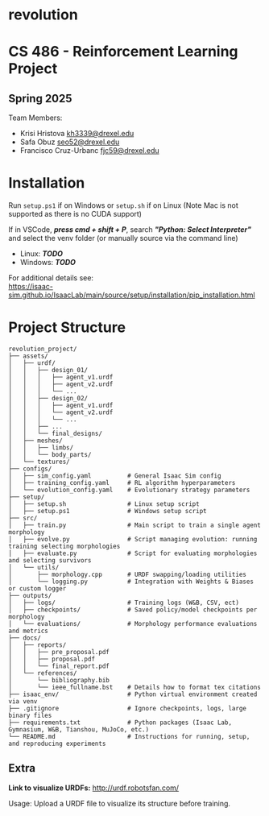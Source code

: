 # revolution

# CS 486 - Reinforcement Learning Project
## Spring 2025

Team Members:
 - Krisi Hristova <kh3339@drexel.edu>
 - Safa Obuz <seo52@drexel.edu>
 - Francisco Cruz-Urbanc <fjc59@drexel.edu>

# Installation

Run `setup.ps1` if on Windows or `setup.sh` if on Linux (Note Mac is not supported as there is no CUDA support)

If in VSCode, ***press cmd + shift + P***, search ***"Python: Select Interpreter"*** and select the venv folder (or manually source via the command line)
- Linux: ***TODO***
- Windows: ***TODO***

For additional details see:  
https://isaac-sim.github.io/IsaacLab/main/source/setup/installation/pip_installation.html

# Project Structure

    revolution_project/
    ├── assets/
    │   ├── urdf/
    │   │   ├── design_01/
    │   │   │   ├── agent_v1.urdf
    │   │   │   ├── agent_v2.urdf
    │   │   │   └── ...
    │   │   ├── design_02/
    │   │   │   ├── agent_v1.urdf
    │   │   │   └── agent_v2.urdf
    │   │   │   └── ...
    │   │   ├── ...
    │   │   └── final_designs/
    │   ├── meshes/
    │   │   ├── limbs/
    │   │   └── body_parts/
    │   └── textures/
    ├── configs/
    │   ├── sim_config.yaml          # General Isaac Sim config 
    │   ├── training_config.yaml     # RL algorithm hyperparameters 
    │   └── evolution_config.yaml    # Evolutionary strategy parameters
    ├── setup/
    │   ├── setup.sh                 # Linux setup script
    │   ├── setup.ps1                # Windows setup script
    ├── src/
    │   ├── train.py                 # Main script to train a single agent morphology
    │   ├── evolve.py                # Script managing evolution: running training selecting morphologies
    │   ├── evaluate.py              # Script for evaluating morphologies and selecting survivors
    │   └── utils/
    │       ├── morphology.cpp       # URDF swapping/loading utilities
    │       └── logging.py           # Integration with Weights & Biases or custom logger
    ├── outputs/
    │   ├── logs/                    # Training logs (W&B, CSV, ect)
    │   ├── checkpoints/             # Saved policy/model checkpoints per morphology
    │   └── evaluations/             # Morphology performance evaluations and metrics
    ├── docs/
    │   ├── reports/
    │   │   ├── pre_proposal.pdf
    │   │   ├── proposal.pdf     
    │   │   └── final_report.pdf
    │   └── references/
    │       └── bibliography.bib
    │       └── ieee_fullname.bst    # Details how to format tex citations
    ├── isaac_env/                   # Python virtual environment created via venv
    ├── .gitignore                   # Ignore checkpoints, logs, large binary files
    ├── requirements.txt             # Python packages (Isaac Lab, Gymnasium, W&B, Tianshou, MuJoCo, etc.)
    └── README.md                    # Instructions for running, setup, and reproducing experiments

## Extra
**Link to visualize URDFs:** http://urdf.robotsfan.com/ 

Usage: Upload a URDF file to visualize its structure before training. 